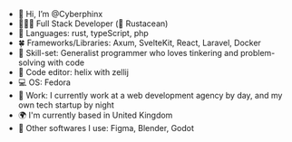 - 👋 Hi, I’m @Cyberphinx
- 🧛🏽‍♀️ Full Stack Developer (🦀 Rustacean)
- 🌱 Languages: rust, typeScript, php
- 🍀 Frameworks/Libraries: Axum, SvelteKit, React, Laravel, Docker
- 🔧 Skill-set: Generalist programmer who loves tinkering and problem-solving with code
- 📑 Code editor: helix with zellij
- 💻 OS: Fedora
- 💼 Work: I currently work at a web development agency by day, and my own tech startup by night
- 🌍 I'm currently based in United Kingdom
- 🔧 Other softwares I use: Figma, Blender, Godot

<!---
Cyberphinx/Cyberphinx is a ✨ special ✨ repository because its `README.md` (this file) appears on your GitHub profile.
You can click the Preview link to take a look at your changes.
--->
